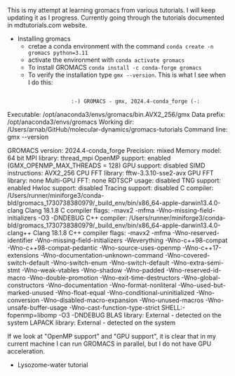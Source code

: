 This is my attempt at learning gromacs from various tutorials. I will keep updating it as I progress. Currently going through the tutorials documented in mdtutorials.com website.

- Installing gromacs
  - cretae a conda environment with the command `conda create -n gromacs python=3.11`
  - activate the environment with `conda activate gromacs`
  - To install GROMACS `conda install -c conda-forge gromacs`
  - To verify the installation type `gmx --version`. This is what I see when I do this:
  ```gmx --version

                   :-) GROMACS - gmx, 2024.4-conda_forge (-:

Executable:   /opt/anaconda3/envs/gromacs/bin.AVX2_256/gmx
Data prefix:  /opt/anaconda3/envs/gromacs
Working dir:  /Users/arnab/GitHub/molecular-dynamics/gromacs-tutorials
Command line:
  gmx --version

GROMACS version:     2024.4-conda_forge
Precision:           mixed
Memory model:        64 bit
MPI library:         thread_mpi
OpenMP support:      enabled (GMX_OPENMP_MAX_THREADS = 128)
GPU support:         disabled
SIMD instructions:   AVX2_256
CPU FFT library:     fftw-3.3.10-sse2-avx
GPU FFT library:     none
Multi-GPU FFT:       none
RDTSCP usage:        disabled
TNG support:         enabled
Hwloc support:       disabled
Tracing support:     disabled
C compiler:          /Users/runner/miniforge3/conda-bld/gromacs_1730738380979/_build_env/bin/x86_64-apple-darwin13.4.0-clang Clang 18.1.8
C compiler flags:    -mavx2 -mfma -Wno-missing-field-initializers -O3 -DNDEBUG
C++ compiler:        /Users/runner/miniforge3/conda-bld/gromacs_1730738380979/_build_env/bin/x86_64-apple-darwin13.4.0-clang++ Clang 18.1.8
C++ compiler flags:  -mavx2 -mfma -Wno-reserved-identifier -Wno-missing-field-initializers -Weverything -Wno-c++98-compat -Wno-c++98-compat-pedantic -Wno-source-uses-openmp -Wno-c++17-extensions -Wno-documentation-unknown-command -Wno-covered-switch-default -Wno-switch-enum -Wno-switch-default -Wno-extra-semi-stmt -Wno-weak-vtables -Wno-shadow -Wno-padded -Wno-reserved-id-macro -Wno-double-promotion -Wno-exit-time-destructors -Wno-global-constructors -Wno-documentation -Wno-format-nonliteral -Wno-used-but-marked-unused -Wno-float-equal -Wno-conditional-uninitialized -Wno-conversion -Wno-disabled-macro-expansion -Wno-unused-macros -Wno-unsafe-buffer-usage -Wno-cast-function-type-strict SHELL:-fopenmp=libomp -O3 -DNDEBUG
BLAS library:        External - detected on the system
LAPACK library:      External - detected on the system

If we look at "OpenMP support" and "GPU support", it is clear that in my current machine I can run GROMACS in parallel, but I do not have GPU acceleration.

- Lysozome-water tutorial